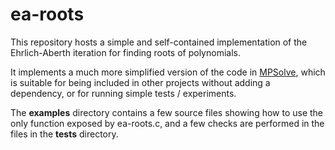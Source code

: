 # ea-roots
This repository hosts a simple and self-contained implementation of the Ehrlich-Aberth 
iteration for finding roots of polynomials. 

It implements a much more simplified version of the code in [MPSolve](https://github.com/robol/MPSolve), 
which is suitable for being included in other projects without adding a dependency, or for running simple 
tests / experiments.

The **examples** directory contains a few source files showing how to use the only 
function exposed by ea-roots.c, and a few checks are performed in the files in the 
**tests** directory.
